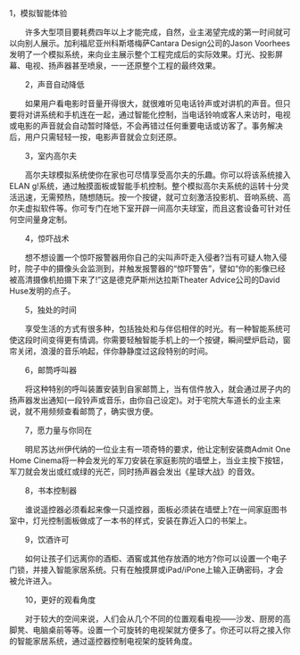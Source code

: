 
1，模拟智能体验


　　许多大型项目要耗费四年以上才能完成，自然，业主渴望完成的第一时间就可以向别人展示。加利福尼亚州科斯塔梅萨Cantara Design公司的Jason Voorhees发明了一个模拟系统，来向业主展示整个工程完成后的实际效果。灯光、投影屏幕、电视、扬声器甚至喷泉，一一还原整个工程的最终效果。

　　2，声音自动降低

　　如果用户看电影时音量开得很大，就很难听见电话铃声或对讲机的声音。但只要将对讲系统和手机连在一起，通过智能化控制，当电话铃响或客人来访时，电视或电影的声音就会自动暂时降低，不会再错过任何重要电话或访客了。事务解决后，用户只需轻轻一按，电影声音就会立刻还原。

　　3，室内高尔夫


　　高尔夫球模拟系统使你在家也可尽情享受高尔夫的乐趣。你可以将该系统接入ELAN g!系统，通过触摸面板或智能手机控制。整个模拟高尔夫系统的运转十分灵活迅速，无需预热，随想随玩。按一个按键，就可立刻激活投影机、音响系统、高尔夫虚拟软件等。你可专门在地下室开辟一间高尔夫球室，而且这套设备可针对任何空间量身定制。

　　4，惊吓战术

　　想不想设置一个惊吓报警器用你自己的尖叫声吓走入侵者?当有可疑人物入侵时，院子中的摄像头会监测到，并触发报警器的“惊吓警告”，譬如“你的影像已经被高清摄像机拍摄下来了!”这是德克萨斯州达拉斯Theater Advice公司的David Huse发明的点子。

　　5，独处的时间

　　享受生活的方式有很多种，包括独处和与伴侣相伴的时光。有一种智能系统可使这段时间变得更有情调。你需要轻触智能手机上的一个按键，瞬间壁炉启动，窗帘关闭，浪漫的音乐响起，伴你静静度过这段特别的时间。

　　6，邮筒呼叫器

　　将这种特别的呼叫装置安装到自家邮筒上，当有信件放入，就会通过房子内的扬声器发出通知(一段铃声或音乐，由你自己设定)。对于宅院大车道长的业主来说，就不用频频查看邮筒了，确实很方便。

　　7，愿力量与你同在


　　明尼苏达州伊代纳的一位业主有一项奇特的要求，他让定制安装商Admit One Home Cinema将一种会发光的军刀安装在家庭影院的墙壁上，当业主按下按钮，军刀就会发出或红或绿的光芒，同时扬声器会发出《星球大战》的音效。

　　8，书本控制器

　　谁说遥控器必须看起来像一只遥控器，面板必须装在墙壁上?在一间家庭图书室中，灯光控制面板做成了一本书的样式，安装在靠近入口的书架上。

　　9，饮酒许可


　　如何让孩子们远离你的酒柜、酒窖或其他存放酒的地方?你可以设置一个电子门锁，并接入智能家居系统。只有在触摸屏或iPad/iPone上输入正确密码，才会被允许进入。

　　10，更好的观看角度


　　对于较大的空间来说，人们会从几个不同的位置观看电视——沙发、厨房的高脚凳、电脑桌前等等。设置一个可旋转的电视架就方便多了。你还可以将之接入你的智能家居系统，通过遥控器控制电视架的旋转角度。
